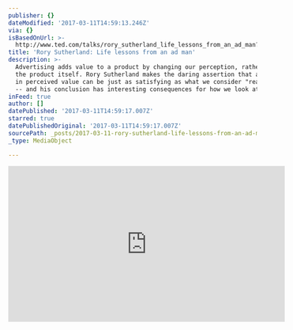 ```yaml
---
publisher: {}
dateModified: '2017-03-11T14:59:13.246Z'
via: {}
isBasedOnUrl: >-
  http://www.ted.com/talks/rory_sutherland_life_lessons_from_an_ad_man?utm_source=tedcomshare&utm_medium=referral&utm_campaign=tedspread
title: 'Rory Sutherland: Life lessons from an ad man'
description: >-
  Advertising adds value to a product by changing our perception, rather than
  the product itself. Rory Sutherland makes the daring assertion that a change
  in perceived value can be just as satisfying as what we consider "real" value
  -- and his conclusion has interesting consequences for how we look at life.
inFeed: true
author: []
datePublished: '2017-03-11T14:59:17.007Z'
starred: true
datePublishedOriginal: '2017-03-11T14:59:17.007Z'
sourcePath: _posts/2017-03-11-rory-sutherland-life-lessons-from-an-ad-man.md
_type: MediaObject

---
```

<iframe src="http://cdn.embedly.com/widgets/media.html?src=https%3A%2F%2Fembed.ted.com%2Ftalks%2Frory_sutherland_life_lessons_from_an_ad_man&amp;url=http%3A%2F%2Fwww.ted.com%2Ftalks%2Frory_sutherland_life_lessons_from_an_ad_man&amp;image=https%3A%2F%2Fpe.tedcdn.com%2Fimages%2Fted%2F121597_240x180.jpg%3Flang%3Den&amp;key=b7d04c9b404c499eba89ee7072e1c4f7&amp;type=text%2Fhtml&amp;schema=ted" width="560" height="315" scrolling="no" frameborder="0" allowfullscreen="" style=""></iframe>